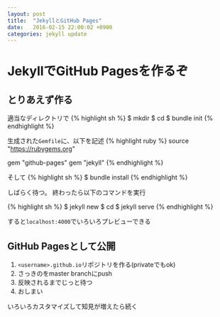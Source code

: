 ```yaml
---
layout: post
title:  "JekyllとGitHub Pages"
date:   2016-02-15 22:00:02 +0900
categories: jekyll update
---
```


# JekyllでGitHub Pagesを作るぞ

## とりあえず作る
適当なディレクトリで
{% highlight sh %}
$ mkdir <hogehoge>
$ cd <hogehoge>
$ bundle init
{% endhighlight %}

生成された`Gemfile`に、以下を記述
{% highlight ruby %}
source "https://rubygems.org"

gem "github-pages"
gem "jekyll"
{% endhighlight %}

そして
{% highlight sh %}
$ bundle install
{% endhighlight %}

しばらく待つ。
終わったら以下のコマンドを実行

{% highlight sh %}
$ jekyll new <foobar>
$ cd <foobar>
$ jekyll serve
{% endhighlight %}

すると`localhost:4000`でいろいろプレビューできる

## GitHub Pagesとして公開

1. `<username>.github.io`リポジトリを作る(privateでもok)
2. さっきの<foobar>をmaster branchにpush
3. 反映されるまでじっと待つ
4. おしまい

いろいろカスタマイズして知見が増えたら続く

